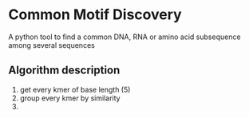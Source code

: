 # Common Motif Discovery

A python tool to find a common DNA, RNA or amino acid subsequence among several sequences

## Algorithm description
1. get every kmer of base length (5)
2. group every kmer by similarity
3. 